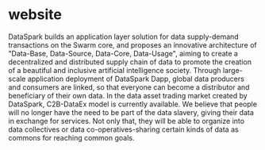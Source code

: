 # website

DataSpark builds an application layer solution for data supply-demand transactions on the Swarm core, and proposes an innovative architecture of "Data-Base, Data-Source, Data-Core, Data-Usage", aiming to create a decentralized and distributed supply chain of data to promote the creation of a beautiful and inclusive artificial intelligence society. Through large-scale application deployment of DataSpark Dapp, global data producers and consumers are linked, so that everyone can become a distributor and beneficiary of their own data. In the data asset trading market created by DataSpark, C2B-DataEx model is currently available. We believe that people will no longer have the need to be part of the data slavery, giving their data in exchange for services. Not only that, they will be able to organize into data collectives or data co-operatives-sharing certain kinds of data as commons for reaching common goals.
